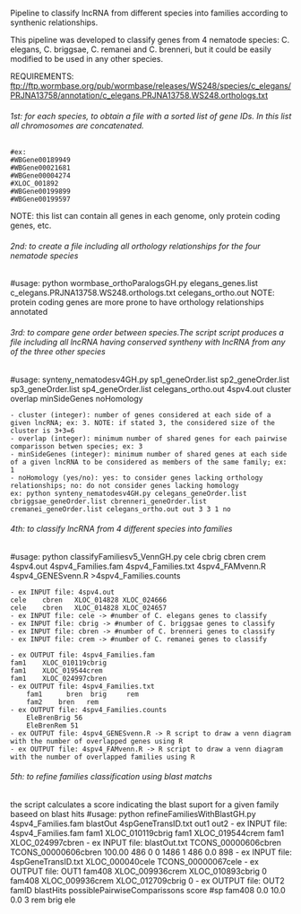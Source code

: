 Pipeline to classify lncRNA from different species into families according to synthenic relationships.

This pipeline was developed to classify genes from 4 nematode species: C. elegans, C. briggsae, C. remanei and C. brenneri, but it could be easily modified to be used in any other species.

REQUIREMENTS: ftp://ftp.wormbase.org/pub/wormbase/releases/WS248/species/c_elegans/PRJNA13758/annotation/c_elegans.PRJNA13758.WS248.orthologs.txt


###### 1st: for each species, to obtain a file with a sorted list of gene IDs. In this list all chromosomes are concatenated. 
	#ex:
	#WBGene00189949 
	#WBGene00021681 
	#WBGene00004274 
	#XLOC_001892 
	#WBGene00199899 
	#WBGene00199597 
NOTE: this list can contain all genes in each genome, only protein coding genes, etc. 


###### 2nd: to create a file including all orthology relationships for the four nematode species
#usage: python wormbase_orthoParalogsGH.py elegans_genes.list c_elegans.PRJNA13758.WS248.orthologs.txt celegans_ortho.out
NOTE: protein coding genes are more prone to have orthology relationships annotated


###### 3rd: to compare gene order between species.The script script produces a file including all lncRNA having conserved syntheny with lncRNA from any of the three other species 
#usage: synteny_nematodesv4GH.py sp1_geneOrder.list sp2_geneOrder.list sp3_geneOrder.list sp4_geneOrder.list celegans_ortho.out 4spv4.out cluster overlap minSideGenes noHomology

	- cluster (integer): number of genes considered at each side of a given lncRNA; ex: 3. NOTE: if stated 3, the considered size of the cluster is 3+3=6
	- overlap (integer): minimum number of shared genes for each pairwise comparisson betwen species; ex: 3
	- minSideGenes (integer): minimum number of shared genes at each side of a given lncRNA to be considered as members of the same family; ex: 1
	- noHomology (yes/no): yes: to consider genes lacking orthology relationships; no: do not consider genes lacking homology	
	ex: python synteny_nematodesv4GH.py celegans_geneOrder.list cbriggsae_geneOrder.list cbrenneri_geneOrder.list cremanei_geneOrder.list celegans_ortho.out out 3 3 1 no


###### 4th: to classify lncRNA from 4 different species into families
#usage: python classifyFamiliesv5_VennGH.py cele cbrig cbren crem 4spv4.out 4spv4_Families.fam 4spv4_Families.txt 4spv4_FAMvenn.R 4spv4_GENESvenn.R >4spv4_Families.counts

	- ex INPUT file: 4spv4.out
	cele	cbren	XLOC_014828	XLOC_024666
	cele	cbren	XLOC_014828	XLOC_024657
	- ex INPUT file: cele -> #number of C. elegans genes to classify
	- ex INPUT file: cbrig -> #number of C. briggsae genes to classify
	- ex INPUT file: cbren -> #number of C. brenneri genes to classify
	- ex INPUT file: crem -> #number of C. remanei genes to classify

	- ex OUTPUT file: 4spv4_Families.fam
	fam1    XLOC_010119cbrig
	fam1	XLOC_019544crem
	fam1	XLOC_024997cbren
	- ex OUTPUT file: 4spv4_Families.txt
    	fam1	  bren	brig	 rem
    	fam2   	bren   rem
	- ex OUTPUT file: 4spv4_Families.counts
    	EleBrenBrig 56
    	EleBrenRem 51
	- ex OUTPUT file: 4spv4_GENESvenn.R -> R script to draw a venn diagram with the number of overlapped genes using R
	- ex OUTPUT file: 4spv4_FAMvenn.R -> R script to draw a venn diagram with the number of overlapped families using R

###### 5th: to refine families classification using blast matchs
the script calculates a score indicating the blast suport for a given family baseed on blast hits
#usage: python refineFamiliesWithBlastGH.py 4spv4_Families.fam blastOut 4spGeneTransID.txt out1 out2
	- ex INPUT file: 4spv4_Families.fam
	fam1    XLOC_010119cbrig
	fam1	XLOC_019544crem
	fam1	XLOC_024997cbren
	- ex INPUT file: blastOut.txt
   	TCONS_00000606cbren	TCONS_00000606cbren	100.00	486	0	0	1486	1	486	0.0	 898
	- ex INPUT file: 4spGeneTransID.txt
   	XLOC_000040cele	TCONS_00000067cele
	- ex OUTPUT file: OUT1
    	fam408	XLOC_009936crem	XLOC_010893cbrig	0
    	fam408	XLOC_009936crem	XLOC_012709cbrig	0
	- ex OUTPUT file: OUT2
	famID	  blastHits	possiblePairwiseComparissons	score	#sp
    	fam408	0.0	10.0	0.0	3	rem	brig	ele



